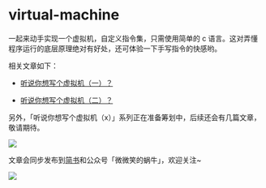 # virtual-machine

一起来动手实现一个虚拟机，自定义指令集，只需使用简单的 c 语言。这对弄懂程序运行的底层原理绝对有好处，还可体验一下手写指令的快感哟。

相关文章如下：

* [听说你想写个虚拟机（一）？](vm1.md)

* [听说你想写个虚拟机（二）？](vm2.md)


另外，「听说你想写个虚拟机（x）」系列正在准备筹划中，后续还会有几篇文章，敬请期待。

![](https://cdn.jsdelivr.net/gh/silan-liu/picRepo/img20210131195623.png)


文章会同步发布到[简书](https://www.jianshu.com/u/9d9cf9760217)和公众号「微微笑的蜗牛」，欢迎关注~


![](https://cdn.jsdelivr.net/gh/silan-liu/picRepo/img20210131124048.jpg)

